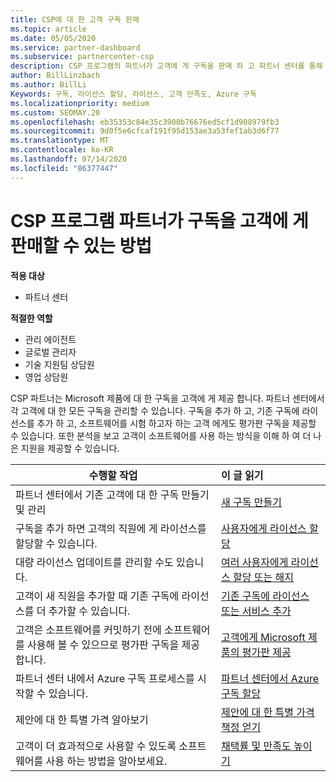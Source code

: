 ```yaml
---
title: CSP에 대 한 고객 구독 판매
ms.topic: article
ms.date: 05/05/2020
ms.service: partner-dashboard
ms.subservice: partnercenter-csp
description: CSP 프로그램의 파트너가 고객에 게 구독을 판매 하 고 파트너 센터를 통해 관리 하는 방법을 알아봅니다.
author: BillLinzbach
ms.author: BillLi
Keywords: 구독, 라이선스 할당, 라이선스, 고객 만족도, Azure 구독
ms.localizationpriority: medium
ms.custom: SEOMAY.20
ms.openlocfilehash: eb35353c84e35c3900b76676ed5cf1d908979fb3
ms.sourcegitcommit: 9d0f5e6cfcaf191f95d153ae3a53fef1ab3d6f77
ms.translationtype: MT
ms.contentlocale: ko-KR
ms.lasthandoff: 07/14/2020
ms.locfileid: "86377447"
---
```

# <a name="how-csp-program-partners-can-sell-subscriptions-to-customers"></a>CSP 프로그램 파트너가 구독을 고객에 게 판매할 수 있는 방법

**적용 대상**

-  파트너 센터

**적절한 역할**

- 관리 에이전트
- 글로벌 관리자
- 기술 지원팀 상담원
- 영업 상담원

CSP 파트너는 Microsoft 제품에 대 한 구독을 고객에 게 제공 합니다. 파트너 센터에서 각 고객에 대 한 모든 구독을 관리할 수 있습니다. 구독을 추가 하 고, 기존 구독에 라이선스를 추가 하 고, 소프트웨어를 시험 하고자 하는 고객 에게도 평가판 구독을 제공할 수 있습니다. 또한 분석을 보고 고객이 소프트웨어를 사용 하는 방식을 이해 하 여 더 나은 지원을 제공할 수 있습니다.

|**수행할 작업**   |**이 글 읽기**   |
|----------------------|:----------------------|
|파트너 센터에서 기존 고객에 대 한 구독 만들기 및 관리|[새 구독 만들기](create-a-new-subscription.md)|
|구독을 추가 하면 고객의 직원에 게 라이선스를 할당할 수 있습니다.  |[사용자에게 라이선스 할당](assign-licenses-to-users.md)|
|대량 라이선스 업데이트를 관리할 수도 있습니다.   |[여러 사용자에게 라이선스 할당 또는 해지](bulk-license-provisioning-for-multiple-users.md)|
|고객이 새 직원을 추가할 때 기존 구독에 라이선스를 더 추가할 수 있습니다.   |[기존 구독에 라이선스 또는 서비스 추가](add-licenses-or-services-to-an-existing-subscription.md)|
|고객은 소프트웨어를 커밋하기 전에 소프트웨어를 사용해 볼 수 있으므로 평가판 구독을 제공 합니다.    |[고객에게 Microsoft 제품의 평가판 제공](offer-your-customers-trials-of-microsoft-products.md)|
|파트너 센터 내에서 Azure 구독 프로세스를 시작할 수 있습니다.   |[파트너 센터에서 Azure 구독 할당](assign-azure-subscriptions.md)|
|제안에 대 한 특별 가격 알아보기   |[제안에 대 한 특별 가격 책정 얻기](get-special-pricing-for-offers.md)|
|고객이 더 효과적으로 사용할 수 있도록 소프트웨어를 사용 하는 방법을 알아보세요.   | [채택률 및 만족도 높이기](increasing-adoption-and-satisfaction.md)   |
